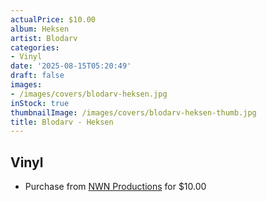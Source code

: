 ```yaml
---
actualPrice: $10.00
album: Heksen
artist: Blodarv
categories:
- Vinyl
date: '2025-08-15T05:20:49'
draft: false
images:
- /images/covers/blodarv-heksen.jpg
inStock: true
thumbnailImage: /images/covers/blodarv-heksen-thumb.jpg
title: Blodarv - Heksen
---
```


## Vinyl
* Purchase from [NWN Productions](http://shop.nwnprod.com/index.php?route=product/product&path=76&product_id=26919&sort=pd.name&order=ASC) for $10.00
